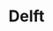 ---
schema: default
title: Delft
description: Municipality
logo: 'https://ris.delft.nl/templates/images/internet/logo.png'
---